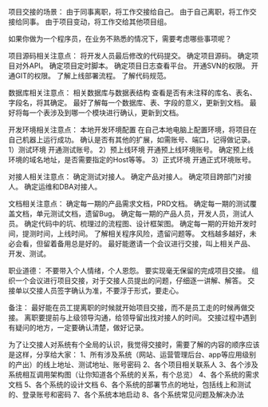 项目交接的场景：
由于同事离职，将工作交接给自己。
由于自己离职，将工作交接给同事。
由于项目变动，将工作交给其他项目组。

如果你做为一个程序员，在业务不熟悉的情况下，需要考虑哪些事项呢？

项目源码相关注意点：
将开发人员最后修改的代码提交。
确定项目源码。
确定项目对外API。
确定项目定时脚本。
确定项目日志查看平台。
开通SVN的权限。
开通GIT的权限。
了解上线部署流程。
了解代码规范。

数据库相关注意点：
相关数据库与数据表结构
查看是否有未注释的库名、表名、字段名，将其确定。
最好了解每一个数据库、表、字段的意义，更新到文档。
最好将每一个表涉及到哪一个模块进行确认，更新到文档。

开发环境相关注意点：
本地开发环境配置
在自己本地电脑上配置环境，将项目在自己机器上运行成功。
确认是否有其他的扩展，如需账号、端口，记得做记录。
1）测试环境
开通测试账号。
2）预上线环境
开通预上线环境账号。
确定预上线环境的域名地址，是否需要指定的Host等等。
3）正式环境
开通正式环境账号。

对接人相关注意点：
确定测试对接人。
确定产品对接人。
确定项目跨部门对接人。
确定运维和DBA对接人。

文档相关注意点：
确定每一期的产品需求文档，PRD文档。
确定每一期的测试覆盖文档，单元测试文档，遗留Bug。
确定每一期的产品人员，开发人员，测试人员。
确定代码中的坑、梳理过的流程图、设计框架图。
确定每一期的开始开发时间，提测时间，上线时间。
了解相关程序风险，遗留问题等。
文档越多越好，未必会看，但留着备用总是好的。
最好能邀请一个会议进行交接，叫上相关产品、开发、测试。

职业道德：
不要带入个人情绪，个人恩怨。
要实现毫无保留的完成项目交接。
组织一个会议进行项目交接，对于交接人员提出的问题，仔细逐一讲解、解答。
交接单以交接人员签字确认为准，不要浮于形式，要走心。

备注：
最好能在员工提离职的时候就开始项目交接，而不是员工走的时候再做交接。
离职要提前与上级领导沟通，给领导留出找对接人的时间。
交接过程中遇到有疑问的地方，一定要确认清楚，做好记录。

为了让交接人对系统有个全局的认识，我觉得交接时，需要了解的内容的顺序应该是这样，分享给大家：
1、所有涉及系统（网站、运营管理后台、app等应用级别的产出）的线上地址、测试地址、账号密码
2、各个项目相关联系人
3、各个涉及系统相互调用架构图（让你知道各个系统的关系，有个总览）
4、各个系统的需求文档
5、各个系统的设计文档
6、各个系统的部署节点的地址，包括线上和测试的、登录账号和密码
7、各个系统本地启动
8、各个系统常见问题及解决办法
